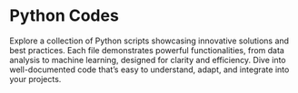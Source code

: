 <h1>Python Codes</h1>

Explore a collection of Python scripts showcasing innovative solutions and best practices. Each file demonstrates powerful functionalities, from data analysis to machine learning, designed for clarity and efficiency. Dive into well-documented code that’s easy to understand, adapt, and integrate into your projects.

